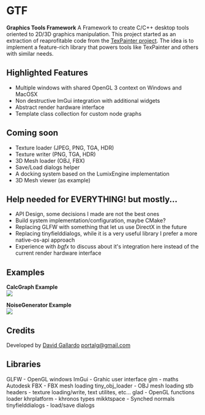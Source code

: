 # GTF
**Graphics Tools Framework**
A Framework to create C/C++ desktop tools oriented to 2D/3D graphics manipulation. 
This project started as an extraction of reaprofitable code from the <a href="https://www.youtube.com/watch?v=f0P1ZqO0zOk" target="_blank">TexPainter project</a>. 
The idea is to implement a feature-rich library that powers tools like TexPainter and others with similar needs.

Highlighted Features
--------------------
- Multiple windows with shared OpenGL 3 context on Windows and MacOSX
- Non destructive ImGui integration with additional widgets
- Abstract render hardware interface 
- Template class collection for custom node graphs

Coming soon
-----------
- Texture loader (JPEG, PNG, TGA, HDR)
- Texture writer (PNG, TGA, HDR) 
- 3D Mesh loader (OBJ, FBX)
- Save/Load dialogs helper
- A docking system based on the LumixEngine implementation
- 3D Mesh viewer (as example)

Help needed for EVERYTHING! but mostly...
-----------------------------------------
- API Design, some decisions I made are not the best ones
- Build system implementation/configuration, maybe CMake?
- Replacing GLFW with something that let us use DirectX in the future
- Replacing tinyfielddialogs, while it is a very useful library I prefer a more native-os-api approach
- Experience with *bgfx* to discuss about it's integration here instead of the current render hardware interface


Examples
--------
**CalcGraph Example**
<br />
<a href="http://www.youtube.com/watch?v=m6eteEPQ0Lg" target="_blank">
<img src="http://img.youtube.com/vi/m6eteEPQ0Lg/0.jpg"/>
</a>

**NoiseGenerator Example**
<br />
<a href="http://www.youtube.com/watch?v=XCk2LmzZI3A" target="_blank">
<img src="http://img.youtube.com/vi/XCk2LmzZI3A/0.jpg"/>
</a>

Credits
-------
Developed by [David Gallardo](https://twitter.com/galloscript) portalg@gmail.com

Libraries
---------
GLFW - OpenGL windows
ImGui - Grahic user interface
glm - maths
Autodesk FBX - FBX mesh loading
tiny_obj_loader - OBJ mesh loading
stb headers - texture loading/write, text utilites, etc...
glad - OpenGL functions loader
khrplatform - khronos types
mikktspace - Synched normals
tinyfielddialogs - load/save dialogs

